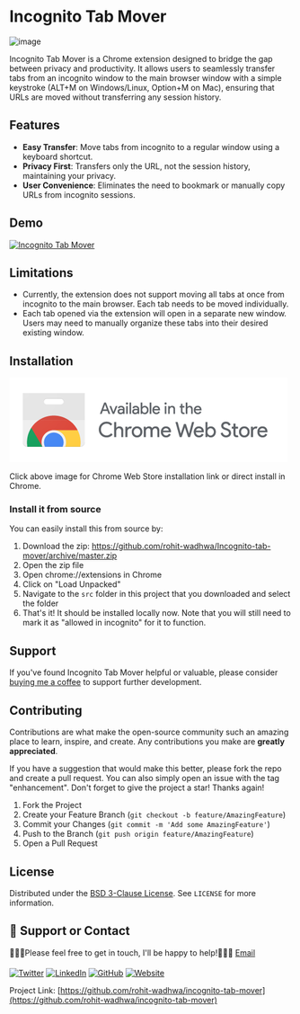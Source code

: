# Incognito Tab Mover
![image](https://github.com/rohit-wadhwa/Incognito-tab-mover/assets/2290963/56aa2ff2-dd4d-45bc-b44d-72f776bc63c2)

Incognito Tab Mover is a Chrome extension designed to bridge the gap between privacy and productivity. It allows users to seamlessly transfer tabs from an incognito window to the main browser window with a simple keystroke (ALT+M on Windows/Linux, Option+M on Mac), ensuring that URLs are moved without transferring any session history.

## Features

- **Easy Transfer**: Move tabs from incognito to a regular window using a keyboard shortcut.
- **Privacy First**: Transfers only the URL, not the session history, maintaining your privacy.
- **User Convenience**: Eliminates the need to bookmark or manually copy URLs from incognito sessions.

## Demo 

[![Incognito Tab Mover](https://img.youtube.com/vi/u_raICT5OJI/0.jpg)](https://www.youtube.com/watch?v=u_raICT5OJI)

## Limitations

- Currently, the extension does not support moving all tabs at once from incognito to the main browser. Each tab needs to be moved individually.
- Each tab opened via the extension will open in a separate new window. Users may need to manually organize these tabs into their desired existing window.

## Installation
[![Chrome Web Store installation link](image.png)](https://chromewebstore.google.com/detail/incognito-tab-mover/cmgfihmnalhhfdelihcckpmggokcihnh)

Click above image for Chrome Web Store installation link or direct install in Chrome.

### Install it from source
You can easily install this from source by:
1. Download the zip: https://github.com/rohit-wadhwa/Incognito-tab-mover/archive/master.zip
2. Open the zip file
4. Open chrome://extensions in Chrome
5. Click on "Load Unpacked"
6. Navigate to the `src` folder in this project that you downloaded and select the folder
7. That's it! It should be installed locally now. Note that you will still need to mark it as "allowed in incognito" for it to function.

## Support

If you've found Incognito Tab Mover helpful or valuable, please consider [buying me a coffee](https://www.buymeacoffee.com/rohit.wadhwa) to support further development.

## Contributing

Contributions are what make the open-source community such an amazing place to learn, inspire, and create. Any contributions you make are **greatly appreciated**.

If you have a suggestion that would make this better, please fork the repo and create a pull request. You can also simply open an issue with the tag "enhancement".
Don't forget to give the project a star! Thanks again!

1. Fork the Project
2. Create your Feature Branch (`git checkout -b feature/AmazingFeature`)
3. Commit your Changes (`git commit -m 'Add some AmazingFeature'`)
4. Push to the Branch (`git push origin feature/AmazingFeature`)
5. Open a Pull Request

## License

Distributed under the [BSD 3-Clause License](/LICENSE). See `LICENSE` for more information.

## 📢 Support or Contact

👨🏻‍💻Please feel free to get in touch, I'll be happy to help!💁🏻‍♂️ [Email](rohit.wadhwa52@gmail.com)

####
<a href="https://twitter.com/RohitWadhwa52" target="_blank"><img src="https://raw.githubusercontent.com/nakulbhati/nakulbhati/master/contain/tw.png" alt="Twitter" width="30"></a>
<a href="https://www.linkedin.com/in/rohit-wadhwa" target="_blank"><img src="https://raw.githubusercontent.com/nakulbhati/nakulbhati/master/contain/in.png" alt="LinkedIn" width="30"></a>
<a href="https://github.com/rohit-wadhwa" target="_blank"><img src="https://raw.githubusercontent.com/nakulbhati/nakulbhati/master/contain/git.png" alt="GitHub" width="30"></a>
<a href="https://about.me/rohit.wadhwa" target="_blank"><img src="https://raw.githubusercontent.com/nakulbhati/nakulbhati/master/contain/www.png" alt="Website" width="30"></a>


Project Link: [https://github.com/rohit-wadhwa/incognito-tab-mover](https://github.com/rohit-wadhwa/incognito-tab-mover)

